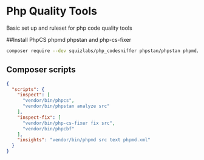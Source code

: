 # Php Quality Tools
Basic set up and ruleset for php code quality tools

##Install PhpCS phpmd  phpstan and php-cs-fixer

```sh
composer require --dev squizlabs/php_codesniffer phpstan/phpstan phpmd/phpmd friendsofphp/php-cs-fixer
```

## Composer scripts
```json
{
  "scripts": {
    "inspect": [
      "vendor/bin/phpcs",
      "vendor/bin/phpstan analyze src"
    ],
    "inspect-fix": [
      "vendor/bin/php-cs-fixer fix src",
      "vendor/bin/phpcbf"
    ],
    "insights": "vendor/bin/phpmd src text phpmd.xml"
  }
}
```